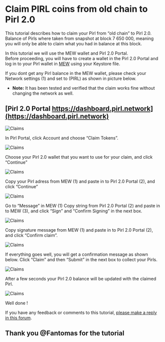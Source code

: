 # Claim PIRL coins from old chain to Pirl 2.0

This tutorial describes how to claim your Pirl from “old chain” to Pirl 2.0.<br>
Balance of Pirls where taken from snapshot at block 7 650 000, meaning you will only be able to claim what you had in balance at this block.

In this tutorial we will use the MEW wallet and Pirl 2.0 Portal.<br>
Before proceeding, you will have to create a wallet in the Pirl 2.0 Portal and log in to your Pirl wallet in [MEW](https://www.myetherwallet.com/access-my-wallet) using your Keystore file.

If you dont get any Pirl balance in the MEW wallet, please check your Network settings (1) and set to (PIRL) as shown in picture below.<br>
- <strong>Note:</strong> It has been tested and verified that the claim works fine without changing the network as well.

## [Pirl 2.0 Portal https://dashboard.pirl.network](https://dashboard.pirl.network) 

![Claims](media/claims_coins_1.jpeg)

In Pirl Portal, click Account and choose “Claim Tokens”.

![Claims](media/claims_coins_2.jpeg)

Choose your Pirl 2.0 wallet that you want to use for your claim, and click “Continue”

![Claims](media/claims_coins_3.jpeg)

Copy your Pirl adress from MEW (1) and paste in to Pirl 2.0 Portal (2), and click “Continue”

![Claims](media/claims_coins_4.jpeg)

Go to “Message” in MEW (1)
Copy string from Pirl 2.0 Portal (2) and paste in to MEW (3), and click “Sign” and “Confirm Signing” in the next box.

![Claims](media/claims_coins_5.jpeg)

Copy signature message from MEW (1) and paste in to Pirl 2.0 Portal (2), and click “Confirm claim”.

![Claims](media/claims_coins_6.jpeg)

If everything goes well, you will get a confirmation message as shown below.
Click “Claim” and then “Submit” in the next box to collect your Pirls.

![Claims](media/claims_coins_7.jpeg)

After a few seconds your Pirl 2.0 balance will be updated with the claimed Pirl.

![Claims](media/claims_coins_8.jpeg)


Well done !

If you have any feedback or comments to this tutorial, [please make a reply in this forum](https://community.pirl.io/t/claim-pirls-from-old-chain-to-pirl-2-0-tutorial/131).


## Thank you @Fantomas for the tutorial

